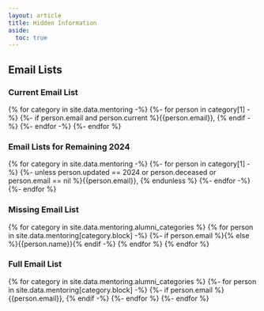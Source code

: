 ```yaml
---
layout: article
title: Hidden Information
aside:
  toc: true
---
```


## Email Lists

### Current Email List

{% for category in site.data.mentoring -%}
{%- for person in category[1] -%}
{%- if person.email and person.current %}{{person.email}}, {% endif -%}
{%- endfor -%}
{%- endfor %}

### Email Lists for Remaining 2024

{% for category in site.data.mentoring -%}
{%- for person in category[1] -%}
{%- unless person.updated == 2024 or person.deceased or person.email == nil %}{{person.email}}, {% endunless %}
{%- endfor -%}
{%- endfor %}


### Missing Email List

{% for category in site.data.mentoring.alumni_categories %}
{% for person in site.data.mentoring[category.block] -%}
{%- if person.email %}{% else %}{{person.name}}{% endif -%}
{% endfor %}
{% endfor %}


### Full Email List

{% for category in site.data.mentoring.alumni_categories %}
{%- for person in site.data.mentoring[category.block] -%}
{%- if person.email %}{{person.email}}, {% endif -%}
{%- endfor %}
{%- endfor %}
